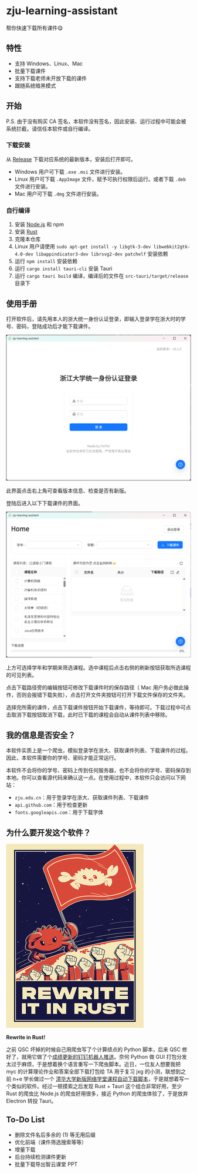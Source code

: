 # zju-learning-assistant

帮你快速下载所有课件😋

## 特性

- 支持 Windows、Linux、Mac
- 批量下载课件
- 支持下载老师未开放下载的课件
- 跟随系统暗黑模式

## 开始

P.S. 由于没有购买 CA 签名，本软件没有签名，因此安装、运行过程中可能会被系统拦截，请信任本软件或自行编译。

### 下载安装

从 [Release](https://github.com/PeiPei233/zju-learning-assistant/releases) 下载对应系统的最新版本，安装后打开即可。
- Windows 用户可下载 `.exe` `.msi` 文件进行安装。
- Linux 用户可下载 `.AppImage` 文件，赋予可执行权限后运行。或者下载 `.deb` 文件进行安装。
- Mac 用户可下载 `.dmg` 文件进行安装。

### 自行编译

1. 安装 [Node.js](https://nodejs.org/en/) 和 npm
2. 安装 [Rust](https://www.rust-lang.org/tools/install)
3. 克隆本仓库
4. Linux 用户请使用 `sudo apt-get install -y libgtk-3-dev libwebkit2gtk-4.0-dev libappindicator3-dev librsvg2-dev patchelf` 安装依赖
5. 运行 `npm install` 安装依赖
6. 运行 `cargo install tauri-cli` 安装 Tauri
7. 运行 `cargo tauri build` 编译，编译后的文件在 `src-tauri/target/release` 目录下

## 使用手册

打开软件后，请先用本人的浙大统一身份认证登录，即输入登录学在浙大时的学号、密码，登陆成功后才能下载课件。

![Login Page](assets/image.png)

此界面点击右上角可查看版本信息、检查是否有新版。

登陆后进入以下下载课件的界面。

![Home Page](assets/image-1.png)

上方可选择学年和学期来筛选课程。选中课程后点击右侧的刷新按钮获取所选课程的可见列表。

点击下载路径旁的编辑按钮可修改下载课件时的保存路径（ Mac 用户务必做此操作，否则会报错下载失败），点击打开文件夹按钮可打开下载文件保存的文件夹。

选择完所需的课件，点击下载课件按钮开始下载课件，等待即可。下载过程中可点击取消下载按钮取消下载，此时已下载的课程会自动从课件列表中移除。

## 我的信息是否安全？

本软件实质上是一个爬虫，模拟登录学在浙大、获取课件列表、下载课件的过程。因此，本软件需要你的学号、密码才能正常运行。

本软件不会将你的学号、密码上传到任何服务器，也不会将你的学号、密码保存到本地。你可以查看源代码来确认这一点。在使用过程中，本软件只会访问以下网站：

- `zju.edu.cn`：用于登录学在浙大、获取课件列表、下载课件
- `api.github.com`：用于检查更新
- `fonts.googleapis.com`：用于下载字体

## 为什么要开发这个软件？

![Rewrite in Rust!](assets/image-2.png)

**Rewrite in Rust!**

之前 QSC 坏掉的时候自己用爬虫写了个计算绩点的 Python 脚本，后来 QSC 修好了，就用它做了个[成绩更新的钉钉机器人推送](https://github.com/PeiPei233/zju-score-push-template)。奈何 Python 做 GUI 打包分发太过于麻烦，于是想着换个语言重写一下爬虫脚本。近日，一位友人想要我把 myc 的计算理论作业和答案全部下载打包给 TA 用于复习 jxg 的小测，联想到之前 n+e 学长做过一个 [清华大学新版网络学堂课程自动下载脚本](https://github.com/Trinkle23897/learn2018-autodown)，于是就想着写一个类似的软件。经过一顿摸索之后发现 Rust + Tauri 这个组合非常好用，至少 Rust 的爬虫比 Node.js 的爬虫好用很多，接近 Python 的爬虫体验了，于是放弃 Electron 转投 Tauri。

## To-Do List

- 删除文件名后多余的 (1) 等无用后缀
- 优化前端（课件筛选搜索等等）
- 增量下载
- 后台持续检测课件更新
- 批量下载导出智云课堂 PPT
